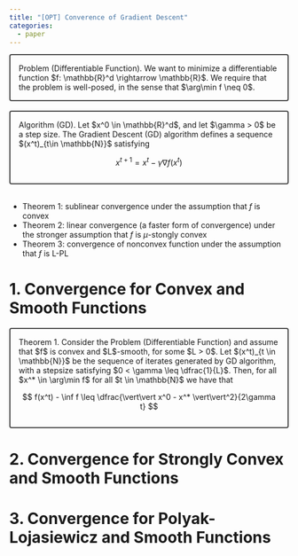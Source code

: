 ```yaml
---
title: "[OPT] Converence of Gradient Descent"
categories:
  - paper
---
```

<div style="border: 2px solid #444; padding: 15px; border-radius: 4px">
  Problem (Differentiable Function). We want to minimize a differentiable function $f: \mathbb{R}^d \rightarrow \mathbb{R}$. We require that the problem is well-posed, in the sense that $\arg\min f \neq 0$.
</div>

<br>

<div style="border: 2px solid #444; padding: 15px; border-radius: 4px">
  Algorithm (GD). Let $x^0 \in \mathbb{R}^d$, and let $\gamma > 0$ be a step size. The Gradient Descent (GD) algorithm defines a sequence $(x^t)_{t\in \mathbb{N}}$ satisfying

  $$
  x^{t+1} = x^t - \gamma \nabla f(x^t)
  $$
</div>

<br>

- Theorem 1: sublinear convergence under the assumption that $f$ is convex
- Theorem 2: linear convergence (a faster form of convergence) under the stronger assumption that $f$ is $\mu$-stongly convex
- Theorem 3: convergence of nonconvex function under the assumption that $f$ is L-PL

# 1. Convergence for Convex and Smooth Functions

<div style="border: 2px solid #444; padding: 15px; border-radius: 4px">
  Theorem 1. Consider the Problem (Differentiable Function) and assume that $f$ is convex and $L$-smooth, for some $L > 0$. Let $(x^t)_{t \in \mathbb{N}}$ be the sequence of iterates generated by GD algorithm, with a stepsize satisfying $0 < \gamma \leq \dfrac{1}{L}$. Then, for all $x^* \in \arg\min f$ for all $t \in \mathbb{N}$ we have that

  $$
  f(x^t) - \inf f \leq \dfrac{\vert\vert x^0 - x^* \vert\vert^2}{2\gamma t}
  $$
</div>

# 2. Convergence for Strongly Convex and Smooth Functions

# 3. Convergence for Polyak-Lojasiewicz and Smooth Functions
